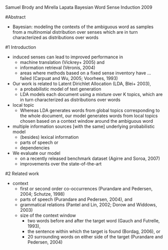 Samuel Brody and Mirella Lapata
Bayesian Word Sense Induction
2009

#Abstract

* Bayesian: modeling the contexts of the ambiguous word as samples from a
  multinomial distribution over senses which are in turn characterized as
  distributions over words

#1 Introduction

* induced senses can lead to improved performance in
  * machine translation (Vickrey+ 2005) and
  * information retrieval (Véronis, 2004)
  * areas where methods based on a fixed sense inventory have ...  failed
    (Carpuat and Wu, 2005; Voorhees, 1993)
* Our work is related to Latent Dirichlet Allocation (LDA, Blei+ 2003),
  * a probabilistic model of text generation
  * LDA models each document using a mixture over K topics, which are in turn
    characterized as distributions over words
* local topic
  * Whereas LDA generates words from 
    global topics corresponding to the whole document, 
    our model generates words from 
    local topics chosen based on a context window around the ambiguous word
* multiple information sources [with the same] underlying probabilistic model
  * (besides) lexical information
  * parts of speech or
  * dependencies
* We evaluate our model 
  * on a recently released benchmark dataset (Agirre and Soroa, 2007)
  * improvements over the state-of-the-art

#2 Related work

* context
  * first or second order co-occurrences
    (Purandare and Pedersen, 2004; Schutze, 1998)
  * parts of speech (Purandare and Pedersen, 2004), and
  * grammatical relations (Pantel and Lin, 2002; Dorow and Widdows, 2003)
  * size of the context window
    * two words before and after the target word
      (Gauch and Futrelle, 1993),
    * the sentence within which the target is found (Bordag, 2006), or
    * 20 surrounding words on either side of the target
      (Purandare and Pedersen, 2004)
